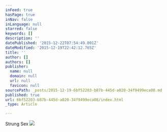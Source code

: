 ```yaml
---
inFeed: true
hasPage: true
inNav: false
inLanguage: null
starred: false
keywords: []
description: ''
datePublished: '2015-12-22T07:54:49.001Z'
dateModified: '2015-12-19T22:42:12.765Z'
title: ''
author: []
authors: []
publisher:
  name: null
  domain: null
  url: null
  favicon: null
sourcePath: _posts/2015-12-19-6bf52203-b87b-445d-a020-34f9499eca08.md
published: true
url: 6bf52203-b87b-445d-a020-34f9499eca08/index.html
_type: Article

---
```

Strung Sex
![](https://the-grid-user-content.s3-us-west-2.amazonaws.com/5d948dee-a3f5-4b2f-8d13-70b3a67007bf.jpg)
